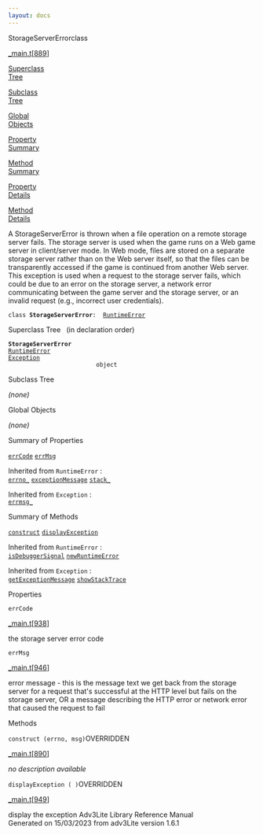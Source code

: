 ```yaml
---
layout: docs
---
```

<span class="title">StorageServerError</span><span class="type">class</span>

[\_main.t](../file/_main.t.html)\[[889](../source/_main.t.html#889)\]

[Superclass  
Tree](#_SuperClassTree_)

[Subclass  
Tree](#_SubClassTree_)

[Global  
Objects](#_ObjectSummary_)

[Property  
Summary](#_PropSummary_)

[Method  
Summary](#_MethodSummary_)

[Property  
Details](#_Properties_)

[Method  
Details](#_Methods_)



A StorageServerError is thrown when a file operation on a remote storage
server fails. The storage server is used when the game runs on a Web
game server in client/server mode. In Web mode, files are stored on a
separate storage server rather than on the Web server itself, so that
the files can be transparently accessed if the game is continued from
another Web server. This exception is used when a request to the storage
server fails, which could be due to an error on the storage server, a
network error communicating between the game server and the storage
server, or an invalid request (e.g., incorrect user credentials).

`class `**`StorageServerError`**` :   `[`RuntimeError`](../object/RuntimeError.html)



<span id="_SuperClassTree_"></span>



<span class="hdln">Superclass Tree</span>   (in declaration order)



**`StorageServerError`**  
[`RuntimeError`](../object/RuntimeError.html)  
[`Exception`](../object/Exception.html)  
`                         object`  
<span id="_SubClassTree_"></span>



<span class="hdln">Subclass Tree</span>  



*(none)* <span id="_ObjectSummary_"></span>



<span class="hdln">Global Objects</span>  



*(none)* <span id="_PropSummary_"></span>



<span class="hdln">Summary of Properties</span>  



[`errCode`](#errCode) [`errMsg`](#errMsg)

Inherited from `RuntimeError` :  
[`errno_`](../object/RuntimeError.html#errno_) [`exceptionMessage`](../object/RuntimeError.html#exceptionMessage) [`stack_`](../object/RuntimeError.html#stack_)

Inherited from `Exception` :  
[`errmsg_`](../object/Exception.html#errmsg_)

<span id="_MethodSummary_"></span>



<span class="hdln">Summary of Methods</span>  



[`construct`](#construct) [`displayException`](#displayException)

Inherited from `RuntimeError` :  
[`isDebuggerSignal`](../object/RuntimeError.html#isDebuggerSignal) [`newRuntimeError`](../object/RuntimeError.html#newRuntimeError)

Inherited from `Exception` :  
[`getExceptionMessage`](../object/Exception.html#getExceptionMessage) [`showStackTrace`](../object/Exception.html#showStackTrace)

<span id="_Properties_"></span>



<span class="hdln">Properties</span>  



<span id="errCode"></span>

`errCode`

[\_main.t](../file/_main.t.html)\[[938](../source/_main.t.html#938)\]



the storage server error code



<span id="errMsg"></span>

`errMsg`

[\_main.t](../file/_main.t.html)\[[946](../source/_main.t.html#946)\]



error message - this is the message text we get back from the storage
server for a request that's successful at the HTTP level but fails on
the storage server, OR a message describing the HTTP error or network
error that caused the request to fail



<span id="_Methods_"></span>



<span class="hdln">Methods</span>  



<span id="construct"></span>

`construct (errno, msg)`<span class="rem">OVERRIDDEN</span>

[\_main.t](../file/_main.t.html)\[[890](../source/_main.t.html#890)\]



*no description available*



<span id="displayException"></span>

`displayException ( )`<span class="rem">OVERRIDDEN</span>

[\_main.t](../file/_main.t.html)\[[949](../source/_main.t.html#949)\]



display the exception
Adv3Lite Library Reference Manual  
Generated on 15/03/2023 from adv3Lite version 1.6.1


